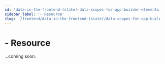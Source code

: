 ```yaml
---
id: 'data-in-the-frontend-(state)-data-scopes-for-app-builder-elements-resource'
sidebar_label: '- Resource'
slug: '/frontend/data-in-the-frontend-(state)/data-scopes-for-app-builder-elements/resource'
---
```


# - Resource

...coming soon.
